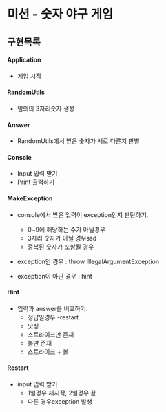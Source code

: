 # 미션 - 숫자 야구 게임

## 구현목록

#### Application

* 게임 시작

#### RandomUtils

* 임의의 3자리숫자 생성

#### Answer
* RandomUtils에서 받은 숫자가 서로 다른지 판별

#### Console

* Input 입력 받기
* Print 출력하기

#### MakeException

* console에서 받은 입력이 exception인지 판단하기.
  * 0~9에 해당하는 수가 아닐경우
  * 3자리 숫자가 아닐 경우ssd
  * 중복된 숫자가 포함될 경우

* exception인 경우 : throw IllegalArgumentException
* exception이 아닌 경우 : hint

#### Hint

* 입력과 answer을 비교하기.
  * 정답일경우 -restart
  * 낫싱
  * 스트라이크만 존재
  * 볼만 존재
  * 스트라이크 + 볼

#### Restart

* input 입력 받기
  * 1일경우 재시작, 2일경우 끝
  * 다른 경우exception 발생